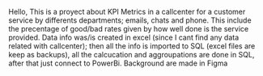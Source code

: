 Hello,
This is a proyect about KPI Metrics in a callcenter for a customer service by differents departments; emails, chats and phone. This include the precentage of good/bad rates given by how well done is the service provided. Data info was/is created in excel (since I cant find any data related with callcenter); then all the info is imported to SQL (excel files are keep as backups), all the calcucation and aggroupations are done in SQL, after that just connect to PowerBi. Background are made in Figma 
